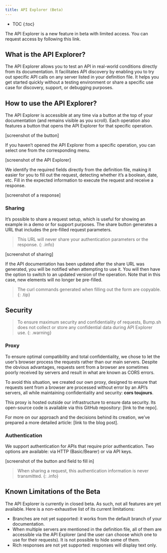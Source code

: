 ```yaml
---
title: API Explorer (Beta)
---
```


- TOC
{:toc}

The API Explorer is a new feature in beta with limited access. You can request access by following this link.

## What is the API Explorer?

The API Explorer allows you to test an API in real-world conditions directly from its documentation. It facilitates API discovery by enabling you to try out specific API calls on any server listed in your definition file. It helps you get started quickly without a testing environment or share a specific use case for discovery, support, or debugging purposes.

## How to use the API Explorer?

The API Explorer is accessible at any time via a button at the top of your documentation (and remains visible as you scroll). Each operation also features a button that opens the API Explorer for that specific operation.

[screenshot of the button]

If you haven’t opened the API Explorer from a specific operation, you can select one from the corresponding menu.

[screenshot of the API Explorer]

We identify the required fields directly from the definition file, making it easier for you to fill out the request, detecting whether it’s a boolean, date, etc. Fill in the expected information to execute the request and receive a response.

[screenshot of a response]

### Sharing

It’s possible to share a request setup, which is useful for showing an example in a demo or for support purposes. The share button generates a URL that includes the pre-filled request parameters.

> This URL will never share your authentication parameters or the response.
{: .info}

[screenshot of sharing]

If the API documentation has been updated after the share URL was generated, you will be notified when attempting to use it. You will then have the option to switch to an updated version of the operation. Note that in this case, new elements will no longer be pre-filled.

> The curl commands generated when filling out the form are copyable.
{: .tip}

## Security

> To ensure maximum security and confidentiality of requests, Bump.sh does not collect or store any confidential data during API Explorer use.
{: .warning}

### Proxy

To ensure optimal compatibility and total confidentiality, we chose to let the user’s browser process the requests rather than our main servers. Despite the obvious advantages, requests sent from a browser are sometimes poorly received by servers and result in what are known as CORS errors.

To avoid this situation, we created our own proxy, designed to ensure that requests sent from a browser are processed without error by an API’s servers, all while maintaining confidentiality and security: **cors toujours**.

This proxy is hosted outside our infrastructure to ensure data security. Its open-source code is available via this GitHub repository: [link to the repo].

For more on our approach and the decisions behind its creation, we’ve prepared a more detailed article: [link to the blog post].

### Authentication

We support authentication for APIs that require prior authentication. Two options are available: via HTTP (Basic/Bearer) or via API keys.

[screenshot of the button and field to fill in]

> When sharing a request, this authentication information is never transmitted.
{: .info}

## Known Limitations of the Beta

The API Explorer is currently in closed beta. As such, not all features are yet available. Here is a non-exhaustive list of its current limitations:

- Branches are not yet supported: it works from the default branch of your documentation.
- When multiple servers are mentioned in the definition file, all of them are accessible via the API Explorer (and the user can choose which one to use for their requests). It is not possible to hide some of them.
- Rich responses are not yet supported: responses will display text only.